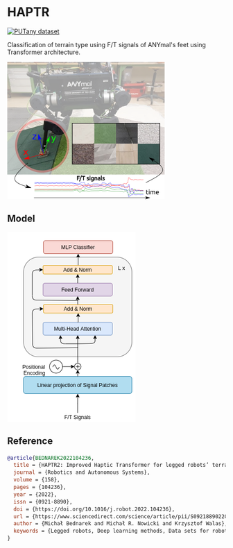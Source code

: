 # HAPTR

[![PUTany dataset](https://img.shields.io/badge/State%20of%20the%20Art-PUTany%20dataset-blue)](https://drive.google.com/file/d/1QP-a1Y78LaKVN_mLt91b_10T_5YDyVD_/view?usp=sharing)


Classification of terrain type using F/T signals of ANYmal's feet using Transformer architecture.

![til](./assets/attentiongetter.png) 

## Model

![til](./assets/model.png) 

## Reference
```bibtex
@article{BEDNAREK2022104236,
  title = {HAPTR2: Improved Haptic Transformer for legged robots’ terrain classification},
  journal = {Robotics and Autonomous Systems},
  volume = {158},
  pages = {104236},
  year = {2022},
  issn = {0921-8890},
  doi = {https://doi.org/10.1016/j.robot.2022.104236},
  url = {https://www.sciencedirect.com/science/article/pii/S0921889022001373},
  author = {Michał Bednarek and Michał R. Nowicki and Krzysztof Walas},
  keywords = {Legged robots, Deep learning methods, Data sets for robot learning}
}
```
